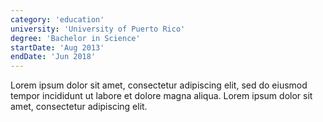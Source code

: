 ```yaml
---
category: 'education'
university: 'University of Puerto Rico'
degree: 'Bachelor in Science'
startDate: 'Aug 2013'
endDate: 'Jun 2018'
---
```


Lorem ipsum dolor sit amet, consectetur adipiscing elit, sed do eiusmod tempor incididunt ut labore et dolore magna aliqua. Lorem ipsum dolor sit amet, consectetur adipiscing elit.
